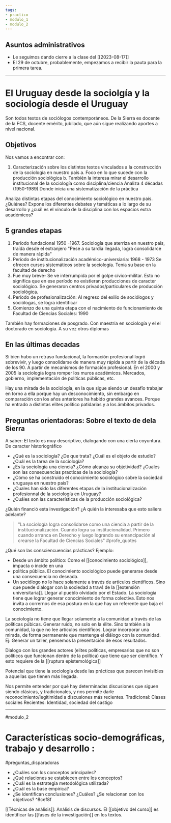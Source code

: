 ```yaml
---
tags:
- practico
- modulo_1
- modulo_2
---
```

## Asuntos administrativos
- Le seguimos dando cierre a la clase del [[2023-08-17]]
- El 29 de octubre, probablemente, empezamos a recibir la pauta para la primera tarea.
---
# El Uruguay desde la sociolgía y la sociología desde el Uruguay


Son todos textos de sociólogos contemporáneos.
De la Sierra es docente de la FCS, docente emérito, jubilado, que aún sigue realizando aportes a nivel nacional. 

## Objetivos
Nos vamos a encontrar con:
1. Caracterización sobre los distintos textos vinculados a la construcción de la sociología en nuestro país
		a. Foco en lo que sucede con la producción sociológica
		b. También la interesa mirar el desarrollo institucional de la sociología como disciplina/ciencia 
Analiza 4 décadas (1950-1989) Donde inicia una sistematización de la práctica

Analiza distintas etapas del conocimiento sociológico en nuestro país. ¿Quiénes? 
Expone los diferentes debates y temáticas a lo largo de su desarrollo y ¿cuál es el vínculo de la disciplina con los espacios extra académicos?


## 5 grandes etapas
1. Período fundacional 1950 -1967. 
Sociología que aterriza en nuestro país, traída desde el extranjero
"Pese a su tardía llegada, logra consolidarce de manera rápida"
2. Período de institucionalización académico-universiaria: 1968 - 1973
Se ofrecen cursos sistemáticos sobre la sociología. Tenía su base en la facultad de derecho
3. Fue muy breve- Se ve interrumpida por el golpe cívico-militar. 
Esto no significa que en ese período no existieran producciones de caracter sociológico. Se generaron centros privados/particulares de producción sociológica. 
4. Período de profesionalización: Al regreso del exilio de sociólogos y sociólogas, se logra identificar
5. Comienzo de una quinta etapa con el nacimiento de funcionamiento de Facultad de Ciencias Sociales: 1990

También hay formaciones de posgrado. Con maestria en sociología y el el doctorado en sociología. A su vez otros diplomas

## En las últimas decadas
Si bien hubo un retraso fundacional, la formación profesional logró sobrevivir, y luego consolidarse de manera muy rápida a partir de la década de los 90.
A partir de mecanismos de formación profesional. En el 2000 y 2005 la sociología logra romper los muros académicos. 
Mercados, gobierno, implementación de políticas públicas, etc.

Hay una mirada de la sociología, en la que sigue siendo un desafío trabajar en torno a ella porque hay un desconocimiento, sin embargo en comparación con los años anteriores ha habido grandes avances. Porque ha entrado a distintas elites politico patidarias y a los ámbitos privados.

## Preguntas orientadoras: Sobre el texto de dela Sierra
A saber: El texto es muy descriptivo, dialogando con una cierta coyuntura. De caracter historiográfico

* ¿Qué es la sociología? ¿De que trata? ¿Cuál es el objeto de estudio? ¿Cuál es la tarea de la sociología?
*  ¿Es la sociología una ciencia? ¿Cómo alcanza su objetividad? ¿Cuales son las consecuencias practicas de la sociologia?
* ¿Cómo se ha construido el conocimiento sociológico sobre la sociedad uruguaya en nuestro pais?
* ¿Cuales han sido las diferentes etapas de la institucionalización profesionnal de la sociología en Uruguay?
* ¿Cuáles son las características de la producción sociológica? 

¿Quién financió esta investigación? ¿A quién la interesaba que esto saliera adelante?

> "La sociología logra consolidarse como una ciencia a partir de la institucionalización. Cuando logra su institucionalidad. Primero cuando arranca en Derecho y luego logrando su emancipación al crearse la Facultad de Ciencias Sociales"
> #profe_quotes

¿Qué son las consciencuencias prácticas?
Ejemplo: 
- Desde un ámbito político: Como el [[conocimiento sociológico]], impacta o incide en una 
- política pública. El conocimiento sociológico puede generarse desde una consecuencia no deseada.
- Un sociólogo no lo hace solamente a través de artículos científicos. Sino que puede dialogar con la sociedad a travś de la [[extensión universitaria]]. Llegar al pueblo olvidado por el Estado. La sociología tiene que lograr generar conocimiento de forma colectiva. Esto nos invita a corrernos de esa postura en la que hay un referente que baja el conocimiento. 

La sociología no tiene que llegar solamente a la comunidad a través de las políticas púbicas. 
Generar ruido, no solo en la élite. Sino también a la comunidad, la que no lee artículos científicos. 
Lograr incorporar una mirada, de forma permanente que mantenga el diálogo con la comunidad. Ej: Generar un taller, pensemos la presentación de esos resultados.


Dialogo con los grandes actores (elites políticas, empresarios que no son políticos que funcionan dentro de la política) que tiene que ser científico. Y esto requiere de la [[ruptura epistemológica]] 

Potencial que tiene la sociología desde las prácticas que parecen invisibles a aquellas que tienen más llegada.

Nos permite entender por qué hay determinadas discusiones que siguen siendo clásicas, y tradicionales, y nos permite darle reconocimiento/legitimidad a discusiones más recientes. 
Tradicional: Clases sociales
Recientes: Identidad, sociedad del castigo

---
#modulo_2 
# Características socio-demográficas, trabajo y desarrollo : 

#preguntas_disparadoras
-  ¿Cuáles son los conceptos principales?
- ¿Qué relaciones se establecen entre los conceptos?
- ¿Cuál es la estrategia metodológica utilizada?
- ¿Cuál es la base empírica?
- ¿Se identifican conclusiones? ¿Cuáles? ¿Se relacionan con los objetivos? ^8cef8f

[[Técnicas de análisis]]: Análisis de discursos. 
El [[objetivo del curso]] es identificar las [[fases de la investigación]] en los textos.
